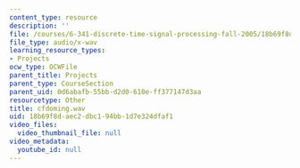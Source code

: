 ```yaml
---
content_type: resource
description: ''
file: /courses/6-341-discrete-time-signal-processing-fall-2005/18b69f8daec2dbc194bb1d7e324dfaf1_cfdoming.wav
file_type: audio/x-wav
learning_resource_types:
- Projects
ocw_type: OCWFile
parent_title: Projects
parent_type: CourseSection
parent_uid: 0d6abafb-55bb-d2d0-610e-ff377147d3aa
resourcetype: Other
title: cfdoming.wav
uid: 18b69f8d-aec2-dbc1-94bb-1d7e324dfaf1
video_files:
  video_thumbnail_file: null
video_metadata:
  youtube_id: null
---
```

